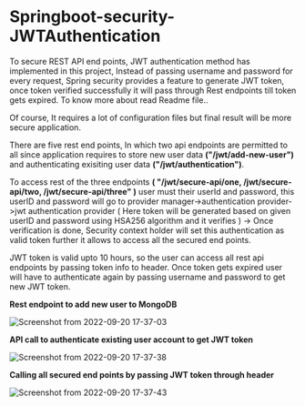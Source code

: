 # Springboot-security-JWTAuthentication

To secure REST API end points, JWT authentication method has implemented in this project, Instead of passing username and password for every request, Spring security provides a feature to generate JWT token, once token verified successfully it will pass through Rest endpoints till token gets expired. To know more about read Readme file..

Of course, It requires a lot of configuration files but final result will be more secure application.

There are five rest end points, In which two api endpoints are permitted to all since application requires to store new user data **("/jwt/add-new-user")** and authenticating exisiting user data **("/jwt/authentication")**.

To access rest of the three endpoints **( "/jwt/secure-api/one, /jwt/secure-api/two, /jwt/secure-api/three" )** user must their userId and password, this userID and password will go to provider manager->authentication provider->jwt authentication provider ( Here token will be generated based on given userID and password using HSA256 algorithm and it verifies ) -> Once verification is done, Security context holder will set this authentication as valid token further it allows to access all the secured end points.

JWT token is valid upto 10 hours, so the user can access all rest api endpoints by passing token info to header. Once token gets expired user will have to authenticate again by passing username and password to get new JWT token.

**Rest endpoint to add new user to MongoDB**

![Screenshot from 2022-09-20 17-37-03](https://user-images.githubusercontent.com/112934529/191253446-72c66abb-35e9-4e4a-87d2-90a83db6f960.png)

**API call to authenticate existing user account to get JWT token**

![Screenshot from 2022-09-20 17-37-38](https://user-images.githubusercontent.com/112934529/191253581-6f41083f-b949-4aa0-995f-8d682cdd997d.png)

**Calling all secured end points by passing JWT token through header**

![Screenshot from 2022-09-20 17-37-43](https://user-images.githubusercontent.com/112934529/191253730-e08ac95f-4a54-4d33-b93d-10c57487189d.png)
